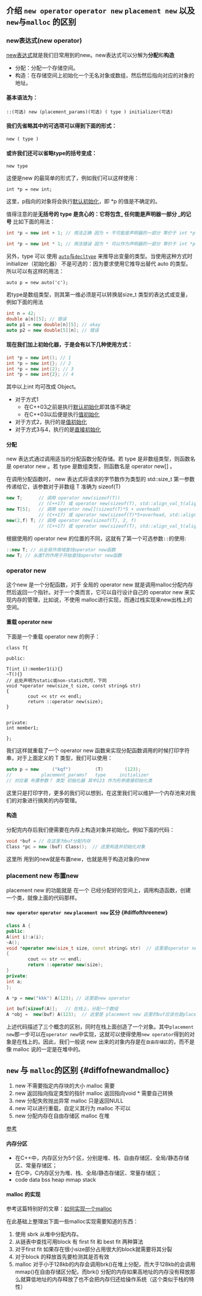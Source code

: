 ## 介绍 `new operator` `operator new` `placement new` 以及 `new`与`malloc` 的区别

### new表达式(new operator)
[new表达式](http://zh.cppreference.com/w/cpp/language/new)就是我们日常用到的new。new表达式可以分解为**分配**和**构造** 
* 分配：分配一个存储空间。
* 构造：在存储空间上初始化一个无名对象或数组，然后然后指向对应的对象的地址。

#### 基本语法为：

`::(可选) new (placement_params)(可选) ( type ) initializer(可选)`

#### 我们先省略其中的可选项可以得到下面的形式：

`new ( type )`

#### 或许我们还可以省略type的括号变成：

`new type`

这便是new 的最简单的形式了，例如我们可以这样使用：

`int *p = new int;`

这里，p指向的对象将会执行[默认初始化](./initial.md#defaultInit)，即 *p 的值是不确定的。

值得注意的是**无括号的 type 是贪心的：它将包含_ 任何能是声明器一部分  _的记号** 比如下面的用法：

``` cpp
int *p = new int + 1; // 用法正确 因为 + 不可能是声明器的一部分 等价于 int *p = new (int) + 1;

int *p = new int * 1; // 用法错误 因为 * 可以作为声明器的一部分 等价于 int *p = new (int *) 1;
```


另外，type 可以 使用 [`auto`与`decltype`](./autoanddecltype.md) 来推导出变量的类型。当使用这种方式时 initializer（初始化器） 不是可选的：因为要求使用它推导出替代 auto 的类型。所以可以有这样的用法：

`auto p = new auto('c');`

若type是数组类型，则其第一维必须是可以转换层size_t 类型的表达式或变量，例如下面的用法

``` cpp
int n = 42;
double a[n][5]; // 错误
auto p1 = new double[n][5]; // okay
auto p2 = new double[5][n]; // 错误
```

#### 现在我们加上初始化器，于是会有以下几种使用方式：

``` cpp
int *p = new int(); // 1
int *p = new int{}; // 2
int *p = new int(2); // 3
int *p = new int{2}; // 4
```

其中以上int 均可改成 Object。

* 对于方式1
    * 在C++03之前是执行[默认初始化](./initial.md#defaultInit)即其值不确定
    * 在C++03以后便是执行[值初始化](./initial.md#valueInit)
* 对于方式2，执行的是[值初始化](./initial.md#valueInit)
* 对于方式3与4，执行的是[直接初始化](./initial.md#directInit)

#### 分配
new 表达式通过调用适当的分配函数分配存储。若 type 是非数组类型，则函数名是 operator new 。若 type 是数组类型，则函数名是 operator new[] 。

在调用分配函数时， new 表达式将请求的字节数作为类型的 std::size_t 第一参数传递给它，该参数对于非数组 T 准确为 sizeof(T)

``` cpp
new T;      // 调用 operator new(sizeof(T))
            // (C++17) 或 operator new(sizeof(T), std::align_val_t(alignof(T))))
new T[5];   // 调用 operator new[](sizeof(T)*5 + overhead)
            // (C++17) 或 operator new(sizeof(T)*5+overhead, std::align_val_t(alignof(T))))
new(2,f) T; // 调用 operator new(sizeof(T), 2, f)
            // (C++17) 或 operator new(sizeof(T), std::align_val_t(alignof(T)), 2, f)
```

根据使用的 operator new 的位置的不同，这就有了第一个可选参数`::`的使用:

``` cpp
::new T; // 从全局作用域查找operator new函数
new T; // 从类T的作用于开始查找operator new函数
```

### operator new
这个new 是一个分配函数，对于 全局的 operator new 就是调用malloc分配内存然后返回一个指针。对于一个类而言，它可以自行设计自己的 operator new 来实现内存的管理，比如说，不使用 malloc进行实现，而通过栈实现来new出栈上的空间。

#### 重载 operator new
下面是一个重载 operator new 的例子：

```
class T{

public:

T(int i):member1(i){}
~T(){}
// 此处声明为static或non-static均可，下同
void *operator new(size_t size, const string& str) 
{
        cout << str << endl;
        return ::operator new(size);
}


private:
int member1;

};
```

我们这样就重载了一个 operator new 函数来实现分配函数调用的时候打印字符串，对于上面定义的 T 类型，我们可以使用：

``` cpp
auto p = new     ("kqf")         (T)        (123);
//           placement_params?   type     initializer
// 对应着 布置参数？ 类型 初始化器 其中123 作为形参直接初始化类
```

这里只是打印字符，更多的我们可以想到，在这里我们可以维护一个内存池来对我们的对象进行搞笑的内存管理。

#### 构造
分配完内存后我们便需要在内存上构造对象并初始化。例如下面的代码：

``` cpp
void *buf = // 在这里为buf分配内存
Class *pc = new (buf) Class();  // 这里构造并初始化对象
```

这里所 用到的new就是布置new，也就是用于构造对象的new

### placement new   布置new
placement new 的功能就是 在一个 已经分配好的空间上，调用构造函数，创建一个类，就像上面的代码那样。

#### `new operator` `operator new` `placement new` 区分 {#diffofthreenew}

```cpp
class A {
public:
A(int i):a(i);
~A();
void *operator new(size_t size, const string& str)  // 这里是operator new
{
        cout << str << endl;
        return ::operator new(size);
}
private:
int a;
};

A *p = new("kkk") A(123); // 这里是new operator

int buf[sizeof(A)];   // 在栈上，分配一个数组
A *obj =  new(buf) A(123);  // 这里是 placement new 这里的buf应该也是placement_params
```

上述代码描述了三个概念的区别，同时在栈上面创造了一个对象。其中`placement new`那一步可以在`operator new`中实现，这就可以使得使用`new operator`得到的对象是在栈上的。因此，我们一般说 new 出来的对象内存是在`自由存储区`的，而不是像 malloc 说的一定是在堆中的。

## `new` 与 `malloc`的区别  {#diffofnewandmalloc}

1. new 不需要指定内存块的大小  malloc 需要
2. new 返回指向指定类型的指针 malloc 返回指向void * 需要自己转换
3. new 分配失败抛出异常 malloc 只是返回NULL
4. new 可以进行重载，自定义其行为 malloc 不可以
5. new 分配内存在自由存储区 malloc 在堆

[参考](http://www.cnblogs.com/maluning/p/7944231.html)

#### 内存分区
* 在C++中，内存区分为5个区，分别是堆、栈、自由存储区、全局/静态存储区、常量存储区；
* 在C中，C内存区分为堆、栈、全局/静态存储区、常量存储区；
* code data bss heap mmap stack

#### malloc 的实现
参考这篇特别好的文章：[如何实现一个malloc](http://blog.codinglabs.org/articles/a-malloc-tutorial.html)

在此基础上整理出下面一些malloc实现需要知道的东西：

1. 使用 sbrk 从堆中分配内存。
2. 从链表中查找可用block 有 first fit 和 best fit 两种算法
3. 对于first fit 如果存在很小size部分占用很大的block就需要将其分裂
4. 对于block 的释放首先要检测其是否有效
5. malloc 对于小于128kb的内存会调用brk()在堆上分配，而大于128kb的会调用mmap()在自由存储区分配，而brk() 分配的内存如果高地址的内存没有释放那么就算低地址的内存释放了也不会把内存归还给操作系统（这个类似于栈的特性）
